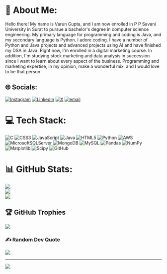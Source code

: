 # 💫 About Me:
Hello there! My name is Varun Gupta, and I am now enrolled in P P Savani University in Surat to pursue a bachelor's degree in computer science engineering. My primary language for programming and coding is Java, and my secondary language is Python. I adore coding. I have a number of Python and Java projects and advanced projects using AI and have finished my DSA in Java. Right now, I'm enrolled in a digital marketing course. In addition, I'm studying stock marketing and data analysis in succession since I want to learn about every aspect of the business. Programming and marketing expertise, in my opinion, make a wonderful mix, and I would love to be that person.


## 🌐 Socials:
[![Instagram](https://img.shields.io/badge/Instagram-%23E4405F.svg?logo=Instagram&logoColor=white)](https://instagram.com/varungupta__28) [![LinkedIn](https://img.shields.io/badge/LinkedIn-%230077B5.svg?logo=linkedin&logoColor=white)](https://linkedin.com/in/varun-gupta-9b4ab0261) [![X](https://img.shields.io/badge/X-black.svg?logo=X&logoColor=white)](https://x.com/varungupta__28) [![email](https://img.shields.io/badge/Email-D14836?logo=gmail&logoColor=white)](mailto:vg9584911@gmail.com) 

# 💻 Tech Stack:
![C](https://img.shields.io/badge/c-%2300599C.svg?style=for-the-badge&logo=c&logoColor=white) ![CSS3](https://img.shields.io/badge/css3-%231572B6.svg?style=for-the-badge&logo=css3&logoColor=white) ![JavaScript](https://img.shields.io/badge/javascript-%23323330.svg?style=for-the-badge&logo=javascript&logoColor=%23F7DF1E) ![Java](https://img.shields.io/badge/java-%23ED8B00.svg?style=for-the-badge&logo=openjdk&logoColor=white) ![HTML5](https://img.shields.io/badge/html5-%23E34F26.svg?style=for-the-badge&logo=html5&logoColor=white) ![Python](https://img.shields.io/badge/python-3670A0?style=for-the-badge&logo=python&logoColor=ffdd54) ![AWS](https://img.shields.io/badge/AWS-%23FF9900.svg?style=for-the-badge&logo=amazon-aws&logoColor=white) ![MicrosoftSQLServer](https://img.shields.io/badge/Microsoft%20SQL%20Server-CC2927?style=for-the-badge&logo=microsoft%20sql%20server&logoColor=white) ![MongoDB](https://img.shields.io/badge/MongoDB-%234ea94b.svg?style=for-the-badge&logo=mongodb&logoColor=white) ![MySQL](https://img.shields.io/badge/mysql-4479A1.svg?style=for-the-badge&logo=mysql&logoColor=white) ![Pandas](https://img.shields.io/badge/pandas-%23150458.svg?style=for-the-badge&logo=pandas&logoColor=white) ![NumPy](https://img.shields.io/badge/numpy-%23013243.svg?style=for-the-badge&logo=numpy&logoColor=white) ![Matplotlib](https://img.shields.io/badge/Matplotlib-%23ffffff.svg?style=for-the-badge&logo=Matplotlib&logoColor=black) ![Scipy](https://img.shields.io/badge/SciPy-%230C55A5.svg?style=for-the-badge&logo=scipy&logoColor=%white) ![GitHub](https://img.shields.io/badge/github-%23121011.svg?style=for-the-badge&logo=github&logoColor=white)
# 📊 GitHub Stats:
![](https://github-readme-stats.vercel.app/api?username=Varun-Vijay-Gupta&theme=dark&hide_border=false&include_all_commits=false&count_private=false)<br/>
![](https://github-readme-streak-stats.herokuapp.com/?user=Varun-Vijay-Gupta&theme=dark&hide_border=false)<br/>
![](https://github-readme-stats.vercel.app/api/top-langs/?username=Varun-Vijay-Gupta&theme=dark&hide_border=false&include_all_commits=false&count_private=false&layout=compact)

## 🏆 GitHub Trophies
![](https://github-profile-trophy.vercel.app/?username=Varun-Vijay-Gupta&theme=radical&no-frame=false&no-bg=true&margin-w=4)

### ✍️ Random Dev Quote
![](https://quotes-github-readme.vercel.app/api?type=horizontal&theme=radical)

---
[![](https://visitcount.itsvg.in/api?id=Varun-Vijay-Gupta&icon=0&color=0)](https://visitcount.itsvg.in)

<!-- Proudly created with GPRM ( https://gprm.itsvg.in ) -->

